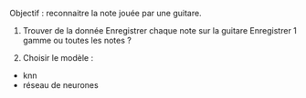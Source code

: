 Objectif : reconnaitre la note jouée par une guitare.

1. Trouver de la donnée
Enregistrer chaque note sur la guitare
Enregistrer 1 gamme ou toutes les notes ?


2. Choisir le modèle :
- knn
- réseau de neurones